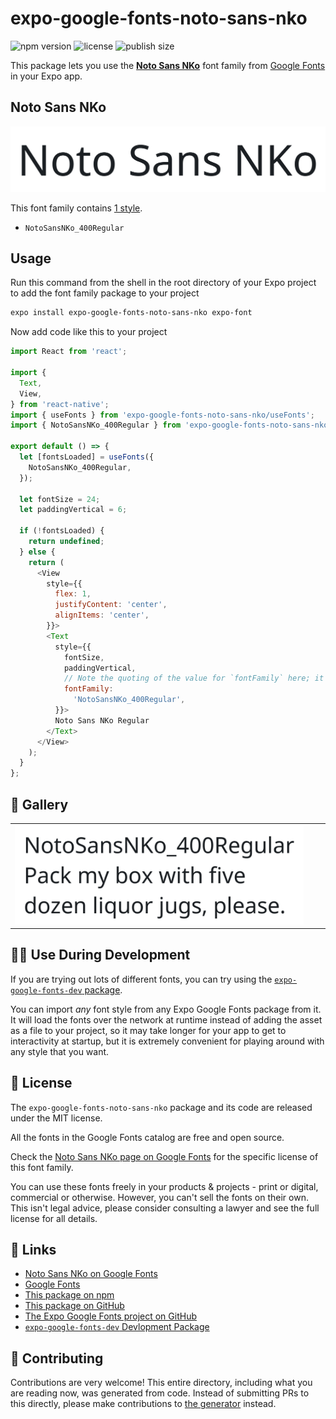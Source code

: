 # expo-google-fonts-noto-sans-nko

![npm version](https://flat.badgen.net/npm/v/expo-google-fonts-noto-sans-nko)
![license](https://flat.badgen.net/github/license/expo/google-fonts)
![publish size](https://flat.badgen.net/packagephobia/install/expo-google-fonts-noto-sans-nko)

This package lets you use the [**Noto Sans NKo**](https://fonts.google.com/specimen/Noto+Sans+NKo) font family from [Google Fonts](https://fonts.google.com/) in your Expo app.

## Noto Sans NKo

![Noto Sans NKo](./font-family.png)

This font family contains [1 style](#-gallery).

- `NotoSansNKo_400Regular`

## Usage

Run this command from the shell in the root directory of your Expo project to add the font family package to your project
```sh
expo install expo-google-fonts-noto-sans-nko expo-font
```

Now add code like this to your project
```js
import React from 'react';

import {
  Text,
  View,
} from 'react-native';
import { useFonts } from 'expo-google-fonts-noto-sans-nko/useFonts';
import { NotoSansNKo_400Regular } from 'expo-google-fonts-noto-sans-nko/400Regular';

export default () => {
  let [fontsLoaded] = useFonts({
    NotoSansNKo_400Regular,
  });

  let fontSize = 24;
  let paddingVertical = 6;

  if (!fontsLoaded) {
    return undefined;
  } else {
    return (
      <View
        style={{
          flex: 1,
          justifyContent: 'center',
          alignItems: 'center',
        }}>
        <Text
          style={{
            fontSize,
            paddingVertical,
            // Note the quoting of the value for `fontFamily` here; it expects a string!
            fontFamily:
              'NotoSansNKo_400Regular',
          }}>
          Noto Sans NKo Regular
        </Text>
      </View>
    );
  }
};

```

## 🔡 Gallery


||||
|-|-|-|
|![NotoSansNKo_400Regular](.//400Regular/NotoSansNKo_400Regular.ttf.png)||||


## 👩‍💻 Use During Development

If you are trying out lots of different fonts, you can try using the [`expo-google-fonts-dev` package](https://github.com/freeboub/google-fonts/tree/master/font-packages/dev#readme).

You can import *any* font style from any Expo Google Fonts package from it. It will load the fonts
over the network at runtime instead of adding the asset as a file to your project, so it may take longer
for your app to get to interactivity at startup, but it is extremely convenient
for playing around with any style that you want.

## 📖 License

The `expo-google-fonts-noto-sans-nko` package and its code are released under the MIT license.

All the fonts in the Google Fonts catalog are free and open source.

Check the [Noto Sans NKo page on Google Fonts](https://fonts.google.com/specimen/Noto+Sans+NKo) for the specific license of this font family.

You can use these fonts freely in your products & projects - print or digital, commercial or otherwise. However, you can't sell the fonts on their own. This isn't legal advice, please consider consulting a lawyer and see the full license for all details.

## 🔗 Links

- [Noto Sans NKo on Google Fonts](https://fonts.google.com/specimen/Noto+Sans+NKo)
- [Google Fonts](https://fonts.google.com/)
- [This package on npm](https://www.npmjs.com/package/expo-google-fonts-noto-sans-nko)
- [This package on GitHub](https://github.com/freeboub/google-fonts/tree/master/font-packages/noto-sans-nko)
- [The Expo Google Fonts project on GitHub](https://github.com/freeboub/google-fonts)
- [`expo-google-fonts-dev` Devlopment Package](https://github.com/freeboub/google-fonts/tree/master/font-packages/dev)

## 🤝 Contributing

Contributions are very welcome! This entire directory, including what you are reading now, was generated from code. Instead of submitting PRs to this directly, please make contributions to [the generator](https://github.com/freeboub/google-fonts/tree/master/packages/generator) instead.
